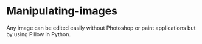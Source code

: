 # Manipulating-images
Any image can be edited easily without Photoshop or paint applications but by using Pillow in Python.
